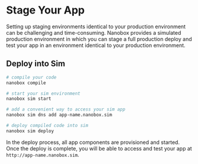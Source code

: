 # Stage Your App

Setting up staging environments identical to your production environment can be challenging and time-consuming. Nanobox provides a simulated production environment in which you can stage a full production deploy and test your app in an environment identical to your production environment.

## Deploy into Sim

```bash
# compile your code
nanobox compile

# start your sim environment
nanobox sim start

# add a convenient way to access your sim app
nanobox sim dns add app-name.nanobox.sim

# deploy compiled code into sim
nanobox sim deploy
```

In the deploy process, all app components are provisioned and started. Once the deploy is complete, you will be able to access and test your app at `http://app-name.nanobox.sim`.
